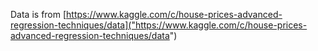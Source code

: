 Data is from [https://www.kaggle.com/c/house-prices-advanced-regression-techniques/data]("https://www.kaggle.com/c/house-prices-advanced-regression-techniques/data")
